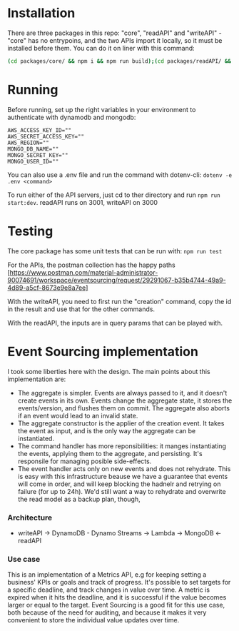 # Installation
There are three packages in this repo: "core", "readAPI" and "writeAPI" - "core" has no entrypoins, and the two APIs import it locally, so it must be installed before them.
You can do it on liner with this command:
```sh
(cd packages/core/ && npm i && npm run build);(cd packages/readAPI/ && npm i);(cd packages/writeAPI/ && npm i);
```
# Running 
Before running, set up the right variables in your environment to authenticate with dynamodb and mongodb:
```
AWS_ACCESS_KEY_ID=""
AWS_SECRET_ACCESS_KEY=""
AWS_REGION=""
MONGO_DB_NAME=""
MONGO_SECRET_KEY=""
MONGO_USER_ID=""
```
You can also use a .env file and run the command with dotenv-cli: `dotenv -e .env <command>`

To run either of the API servers, just cd to ther directory and run `npm run start:dev`. readAPI runs on 3001, writeAPI on 3000

# Testing
The core package has some unit tests that can be run with: `npm run test`

For the APIs, the postman collection has the happy paths [https://www.postman.com/material-administrator-90074691/workspace/eventsourcing/request/29291067-b35b4744-49a9-4d89-a5cf-8673e9e8a7ee]

With the writeAPI, you need to first run the "creation" command, copy the id in the result and use that for the other commands.

With the readAPI, the inputs are in query params that can be played with.

# Event Sourcing implementation

I took some liberties here with the design. The main points about this implementation are:
-  The aggregate is simpler. Events are always passed to it, and it doesn't create events in its own.  Events change the aggregate state, it stores the events/version, and flushes them on commit. The aggregate also aborts if an event would lead to an invalid state.
- The aggregate constructor is the applier of the creation event. It takes the event as input, and is the only way the aggregate can be instantiated.
- The command handler has more reponsibilities: it manges instantiating the events, applying them to the aggregate, and persisting. It's responsile for managing posible side-effects.
- The event handler acts only on new events and does not rehydrate. This is easy with this infrastructure beause we have a guarantee that events will come in order, and will keep blocking the hadnelr and retrying on failure (for up to 24h). We'd still want a way to rehydrate and overwrite the read model as a backup plan, though,

### Architecture
- writeAPI -> DynamoDB - Dynamo Streams -> Lambda -> MongoDB <- readAPI

### Use case
This is an implementation of a Metrics API, e.g for keeping setting a business' KPIs or goals and track of progress. It's possible to set targets for a specific deadline, and track changes in value over time. A metric is expired when it hits the deadline, and it is successful if the value becomes larger or equal to the target. Event Sourcing is a good fit for this use case, both because of the need for auditing, and because it makes it very convenient to store the individual value updates over time.



